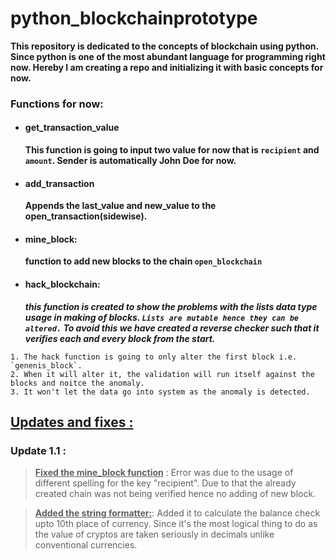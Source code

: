# python_blockchainprototype

__This repository is dedicated to the concepts of blockchain using python. Since python is one of the most abundant language for programming right now. Hereby I am creating a repo and initializing it with basic concepts for now.__

### Functions for now:

* #### get_transaction_value
  __This function is going to input two value for now that is `recipient` and `amount`. Sender is automatically John Doe for now.__
  
* #### add_transaction
  __Appends the last_value and new_value to the open_transaction(sidewise).__
  
* #### mine_block:
  __function to add new blocks to the chain `open_blockchain`__

* #### hack_blockchain:
  __<em>this function is created to show the problems with the lists data type usage in making of blocks. `Lists are mutable hence they can be altered.` To avoid this we have created a reverse checker such that it verifies each and every block from the start. </em>__

``` .{line-numbers}
1. The hack function is going to only alter the first block i.e. `genenis_block`.
2. When it will alter it, the validation will run itself against the blocks and noitce the anomaly.
3. It won't let the data go into system as the anomaly is detected.
```
  
## <u>Updates and fixes :</u>

### Update 1.1 :

><u>__Fixed the mine_block function__</u>
: Error was due to the usage of different spelling for the key "recipient". Due to that the already created chain was not being verified hence no adding of new block.

><u>__Added the string formatter:__</u>:
Added it to calculate the balance check upto 10th place of currency. Since it's the most logical thing to do as the value of cryptos are taken seriously in decimals unlike conventional currencies. 

